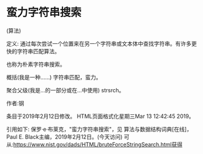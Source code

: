 # 蛮力字符串搜索


(算法)



定义:
通过每次尝试一个位置来在另一个字符串或文本体中查找字符串。有许多更快的字符串匹配算法。



也称为朴素字符串搜索。



概括(我是一种……)
字符串匹配，蛮力。



聚合父级(我是…的一部分或在…中使用)
strsrch。


作者:钢







条目于2019年2月12日修改。
HTML页面格式化星期三Mar 13 12:42:45 2019。



引用如下:
保罗·e·布莱克，"蛮力字符串搜索"，见
算法与数据结构词典[在线]，Paul E. Black主编，2019年2月12日。(今天访问)
可从:https://www.nist.gov/dads/HTML/bruteForceStringSearch.html获得